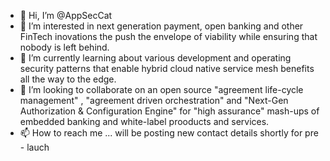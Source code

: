 - 👋 Hi, I’m @AppSecCat
- 👀 I’m interested in next generation payment, open banking and other FinTech inovations the push the envelope of viability while ensuring that nobody is left behind.  
- 🌱 I’m currently learning about various development and operating security patterns that enable hybrid cloud native service mesh benefits all the way to the edge.   
- 💞️ I’m looking to collaborate on an open source "agreement life-cycle management" , "agreement driven orchestration" and "Next-Gen Authorization & Configuration Engine" for "high assurance" mash-ups of embedded banking and white-label prooducts and services.
- 📫 How to reach me ... will be posting new contact details shortly for pre - lauch  

<!---
AppSecCat/AppSecCat is a ✨ special ✨ repository because its `README.md` (this file) appears on your GitHub profile.
You can click the Preview link to take a look at your changes.
--->
